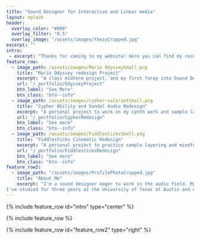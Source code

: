 ```yaml
---
title: "Sound Designer for Interactive and Linear media"
layout: splash
header: 
  overlay_color: "#000"
  overlay_filter: "0.5"
  overlay_image: "/assets/images/YeezyCropped.jpg"
excerpt: ""
intro:
 - excerpt: "Thanks for coming to my website! Here you can find my recent work as well as personal projects I've worked on. This will include redesigns of gameplay, cinematics, and videos showcasing FMOD and WWise projects."
feature_row: 
  - image_path: /assets/images/Mario OdysseySmall.png
    title: "Mario Odyssey redesign Project"
    excerpt: "A class midterm project, and my first foray into Sound Design."
    url: "/_portfolio/OdysseyProject"
    btn_label: "See More"
    btn_class: "btn--info"
  - image_path: /assets/images/cypher-valorantSmall.png
    title: "Cypher Ability and Vandal Audio Redesign"
    excerpt: "A personal project to work on my synth work and sample layering abilities."
    url: "/_portfolio/CypherRedesign"
    btn_label: "See more"
    btn_class: "btn--info"
  - image_path: /assets/images/FiddlesticksSmall.png
    title: "Fiddlesticks Cinematic Redesign"
    excerpt: "A personal project to practice sample layering and mindfullness of space in the world."
    url: "/_portfolio/FiddlesticksRedesign"
    btn_label: "See more"
    btn_class: "btn--info" 
feature_row2:
  - image_path: "/assets/images/ProfilePhotoCropped.jpg"
    title: "About Me"
    excerpt: "I'm a sound designer eager to work in the audio field. My professional interests include both interactive and passive mediums.
I've studied for three years at the University of Texas at Austin and decided to take a break to focus on developing my personal portfolio and audio skills. Here you can find videos I've created to showcase my sound design abilities via redesigns, as well as links to my social medias."
---
```


 {% include feature_row id="intro" type="center" %}
 
 {% include feature_row %}

 {% include feature_row id="feature_row2" type="right" %}
